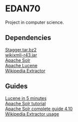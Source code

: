 EDAN70
======

Project in computer science.

## Dependencies

[Stagger.tar.bz2](http://mumin.ling.su.se/projects/stagger/snapshot.tar.bz2)  
[wikixmlj-r43.jar](https://wikixmlj.googlecode.com/files/wikixmlj-r43.jar)  
[Apache Solr](http://lucene.apache.org/solr/mirrors-solr-latest-redir.html?)  
[Apache Lucene](http://apache.mirrors.spacedump.net/lucene/java/4.10.2)  
[Wikipedia Extractor](http://medialab.di.unipi.it/Project/SemaWiki/Tools/WikiExtractor.py)

## Guides
[Lucene in 5 minutes](http://www.lucenetutorial.com/lucene-in-5-minutes.html)  
[Apache Solr tutorial](http://lucene.apache.org/solr/4_10_2/tutorial.html)  
[Apache Solr complete guide 4.10](http://archive.apache.org/dist/lucene/solr/ref-guide/apache-solr-ref-guide-4.10.pdf)  
[Wikipedia Extractor usage](http://medialab.di.unipi.it/wiki/Wikipedia_Extractor)
